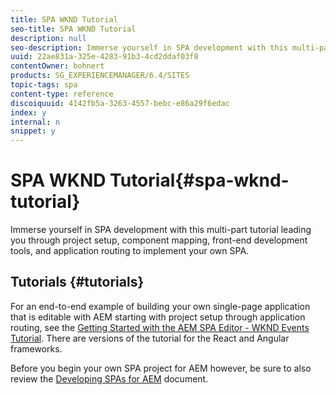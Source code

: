 ```yaml
---
title: SPA WKND Tutorial
seo-title: SPA WKND Tutorial
description: null
seo-description: Immerse yourself in SPA development with this multi-part tutorial leading you through project setup, component mapping, front-end development tools, and application routing to implement your own SPA.
uuid: 22ae831a-325e-4283-91b3-4cd2ddaf03f8
contentOwner: bohnert
products: SG_EXPERIENCEMANAGER/6.4/SITES
topic-tags: spa
content-type: reference
discoiquuid: 4142fb5a-3263-4557-bebc-e86a29f6edac
index: y
internal: n
snippet: y
---
```


# SPA WKND Tutorial{#spa-wknd-tutorial}

Immerse yourself in SPA development with this multi-part tutorial leading you through project setup, component mapping, front-end development tools, and application routing to implement your own SPA.

## Tutorials {#tutorials}

For an end-to-end example of building your own single-page application that is editable with AEM starting with project setup through application routing, see the [Getting Started with the AEM SPA Editor - WKND Events Tutorial](/content/help/en/experience-manager/kt/sites/using/getting-started-spa-wknd-tutorial-develop). There are versions of the tutorial for the React and Angular frameworks.

Before you begin your own SPA project for AEM however, be sure to also review the [Developing SPAs for AEM](../../developing/using/spa-architecture.md) document.  

